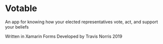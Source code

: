 # Votable
An app for knowing how your elected representatives vote, act, and support your beliefs


Written in Xamarin Forms
Developed by Travis Norris 2019
